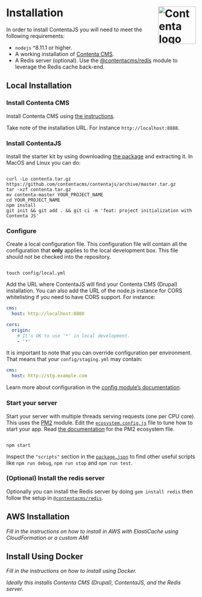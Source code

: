 <!--
  This file was generated by emdaer

  Its template can be found at .emdaer/docs/install.emdaer.md
-->

<!--
  emdaerHash:a1d5fe3f5694380aacb3e6929e6d4022
-->

<h1 id="installation-img-align-right-src-logo-svg-alt-contenta-logo-title-contenta-logo-width-100-">Installation <img align="right" src="./logo.svg" alt="Contenta logo" title="Contenta logo" width="100"></h1>
<p>In order to install ContentaJS you will need to meet the following requirements:</p>
<ul>
<li><code>nodejs</code> ^8.11.1 or higher.</li>
<li>A working installation of <a href="https://github.com/contentacms/contenta_jsonapi">Contenta CMS</a>.</li>
<li>A Redis server (optional). Use the
<a href="https://github.com/contentacms/contentajsRedis">@contentacms/redis</a> module
to leverage the Redis cache back-end.</li>
</ul>
<h2 id="local-installation">Local Installation</h2>
<h3 id="install-contenta-cms">Install Contenta CMS</h3>
<p>Install Contenta CMS using <a href="http://www.contentacms.org/#install">the instructions</a>.</p>
<p>Take note of the installation URL. For instance <code>http://localhost:8888</code>.</p>
<h3 id="install-contentajs">Install ContentaJS</h3>
<p>Install the starter kit by using downloading <a href="https://github.com/contentacms/contentajs/archive/master.tar.gz">the
package</a> and
extracting it. In MacOS and Linux you can do:</p>
<pre><code>
curl -Lo contenta.tar.gz https://github.com/contentacms/contentajs/archive/master.tar.gz
tar -xzf contenta.tar.gz
mv contenta-master YOUR_PROJECT_NAME
cd YOUR_PROJECT_NAME
npm install
git init && git add . && git ci -m 'feat: project initialization with Contenta JS'
</code></pre>
<h3 id="configure">Configure</h3>
<p>Create a local configuration file. This configuration file will contain all the
configuration that <strong>only</strong> applies to the local development box. This file
should not be checked into the repository.</p>
<pre><code>
touch config/local.yml
</code></pre>
<p>Add the URL where ContentaJS will find your Contenta CMS (Drupal) installation.
You can also add the URL of the node.js instance for CORS whitelisting if you
need to have CORS support. For instance:</p>

```yaml
cms:
  host: http://localhost:8888

cors:
  origin:
    # It's OK to use '*' in local development.
    - '*'
```
<p>It is important to note that you can override configuration per environment.
That means that your <code>config/staging.yml</code> may contain:</p>

```yaml
cms:
  host: http://stg.example.com
```
<p>Learn more about configuration in the
<a href="https://www.npmjs.com/package/config">config module’s documentation</a>.</p>
<h3 id="start-your-server">Start your server</h3>
<p>Start your server with multiple threads serving requests (one per CPU core).
This uses the <a href="https://pm2.io/doc/en/runtime/overview/">PM2</a> module. Edit the
<a href="./ecosystem.config.js"><code>ecosystem.config.js</code></a> file to tune how to start your
app. Read
<a href="https://pm2.io/doc/en/runtime/reference/ecosystem-file/">the documentation</a> for
the PM2 ecosystem file.</p>
<pre><code>
npm start
</code></pre>
<p>Inspect the <code>&quot;scripts&quot;</code> section in the <a href="./package.json"><code>package.json</code></a> to find
other useful scripts like <code>npm run debug</code>, <code>npm run stop</code> and <code>npm run test</code>.</p>
<h3 id="-optional-install-the-redis-server">(Optional) Install the redis server</h3>
<p>Optionally you can install the Redis server by doing <code>gem install redis</code> then
follow the setup in <a href="https://github.com/contentacms/contentajsRedis#readme"><code>@contentacms/redis</code></a>.</p>
<h2 id="aws-installation">AWS Installation</h2>
<p><em>Fill in the instructions on how to install in AWS with ElastiCache using CloudFormation or a custom AMI</em></p>
<h2 id="install-using-docker">Install Using Docker</h2>
<p><em>Fill in the instructions on how to install using Docker.</em></p>
<p><em>Ideally this installs Contenta CMS (Drupal), ContentaJS, and the Redis server.</em></p>

